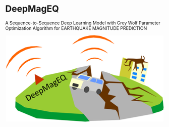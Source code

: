 # DeepMagEQ
A Sequence-to-Sequence Deep Learning Model with Grey Wolf Parameter Optimization Algorithm for EARTHQUAKE MAGNITUDE PREDICTION
<div style="text-align: center;">
<img src="https://github.com/anushka-joshi/DeepMag/blob/main/deepmageq%20model.png" width="500" />
</div>
